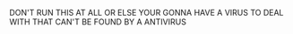DON'T RUN THIS AT ALL OR ELSE YOUR GONNA HAVE A VIRUS TO DEAL WITH THAT CAN'T BE FOUND BY A ANTIVIRUS

